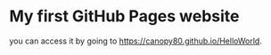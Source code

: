 # My first GitHub Pages website
you can access it by going to https://canopy80.github.io/HelloWorld.
